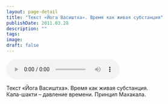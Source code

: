 ```yaml
---
layout: page-detail
title: "Текст «Йога Васиштха». Время как живая субстанция"
publishDate: 2011.03.28
description: ""
tags:
image:
draft: false
---
```


<audio title="2011.03.28 - Текст «Йога Васиштха». Время как живая субстанция.mp3" src="/upload/iblock/fb9/fb9133e1302ce3b2f6a5d07c4af61e50.mp3" controls=""></audio>

 Текст «Йога Васиштха». Время как живая субстанция.  
 Кала-шакти – давление времени. Принцип Махакала.  

  
